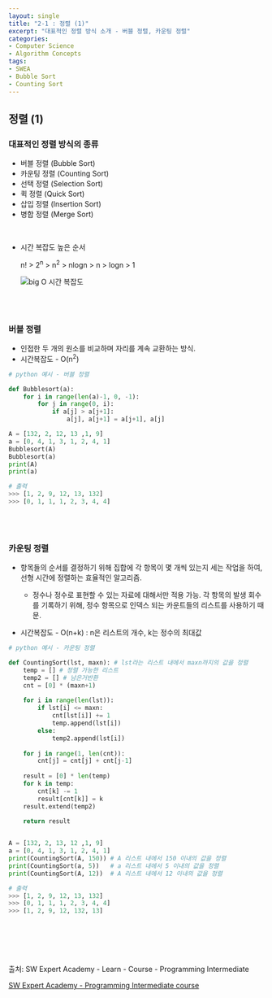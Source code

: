 ```yaml
---
layout: single
title: "2-1 : 정렬 (1)"
excerpt: "대표적인 정렬 방식 소개 - 버블 정렬, 카운팅 정렬"
categories: 
- Computer Science
- Algorithm Concepts
tags:
- SWEA
- Bubble Sort
- Counting Sort
---
```

## 정렬 (1)

### 대표적인 정렬 방식의 종류

- 버블 정렬 (Bubble Sort)
- 카운팅 정렬 (Counting Sort)
- 선택 정렬 (Selection Sort)
- 퀵 정렬 (Quick Sort)
- 삽입 정렬 (Insertion Sort)
- 병합 정렬 (Merge Sort)

<br>

* 시간 복잡도 높은 순서

  n! > 2<sup>n</sup> > n<sup>2</sup> > nlogn > n > logn > 1

  ![big O 시간 복잡도](https://upload.wikimedia.org/wikipedia/commons/thumb/7/7e/Comparison_computational_complexity.svg/768px-Comparison_computational_complexity.svg.png)

<br>

<br>

### <strong>버블 정렬</strong>

* 인접한 두 개의 원소를 비교하며 자리를 계속 교환하는 방식.
* 시간복잡도 - O(n<sup>2</sup>)

```python
# python 예시 - 버블 정렬

def Bubblesort(a):
    for i in range(len(a)-1, 0, -1):
        for j in range(0, i):
            if a[j] > a[j+1]:
                a[j], a[j+1] = a[j+1], a[j]

A = [132, 2, 12, 13 ,1, 9]
a = [0, 4, 1, 3, 1, 2, 4, 1]
Bubblesort(A)
Bubblesort(a)
print(A)
print(a)

# 출력
>>> [1, 2, 9, 12, 13, 132]
>>> [0, 1, 1, 1, 2, 3, 4, 4]
```

<br>

<br>

### <strong>카운팅 정렬</strong>

- 항목들의 순서를 결정하기 위해 집합에 각 항목이 몇 개씩 있는지 세는 작업을 하여, 선형 시간에 정렬하는 효율적인 알고리즘.
  - 정수나 정수로 표현할 수 있는 자료에 대해서만 적용 가능. 각 항목의 발생 회수를 기록하기 위해, 정수 항목으로 인덱스 되는 카운트들의 리스트를 사용하기 때문.

- 시간복잡도 - O(n+k) : n은 리스트의 개수, k는 정수의 최대값

```python
# python 예시 - 카운팅 정렬

def CountingSort(lst, maxn): # lst라는 리스트 내에서 maxn까지의 값을 정렬
    temp = [] # 정렬 가능한 리스트
    temp2 = [] # 남은거반환
    cnt = [0] * (maxn+1)
    
    for i in range(len(lst)):
        if lst[i] <= maxn:
            cnt[lst[i]] += 1
            temp.append(lst[i])
        else:
            temp2.append(lst[i])
    
    for j in range(1, len(cnt)):
        cnt[j] = cnt[j] + cnt[j-1]
    
    result = [0] * len(temp)
    for k in temp:
        cnt[k] -= 1
        result[cnt[k]] = k
    result.extend(temp2)
    
    return result


A = [132, 2, 13, 12 ,1, 9]
a = [0, 4, 1, 3, 1, 2, 4, 1]
print(CountingSort(A, 150)) # A 리스트 내에서 150 이내의 값을 정렬
print(CountingSort(a, 5))	# a 리스트 내에서 5 이내의 값을 정렬
print(CountingSort(A, 12))	# A 리스트 내에서 12 이내의 값을 정렬

# 출력
>>> [1, 2, 9, 12, 13, 132]
>>> [0, 1, 1, 1, 2, 3, 4, 4]
>>> [1, 2, 9, 12, 132, 13]
```

<br>

<br>

<br>

<br>

출처: SW Expert Academy - Learn - Course - Programming Intermediate

[SW Expert Academy - Programming Intermediate course](https://swexpertacademy.com/main/learn/course/subjectList.do?courseId=AVuPDN86AAXw5UW6)